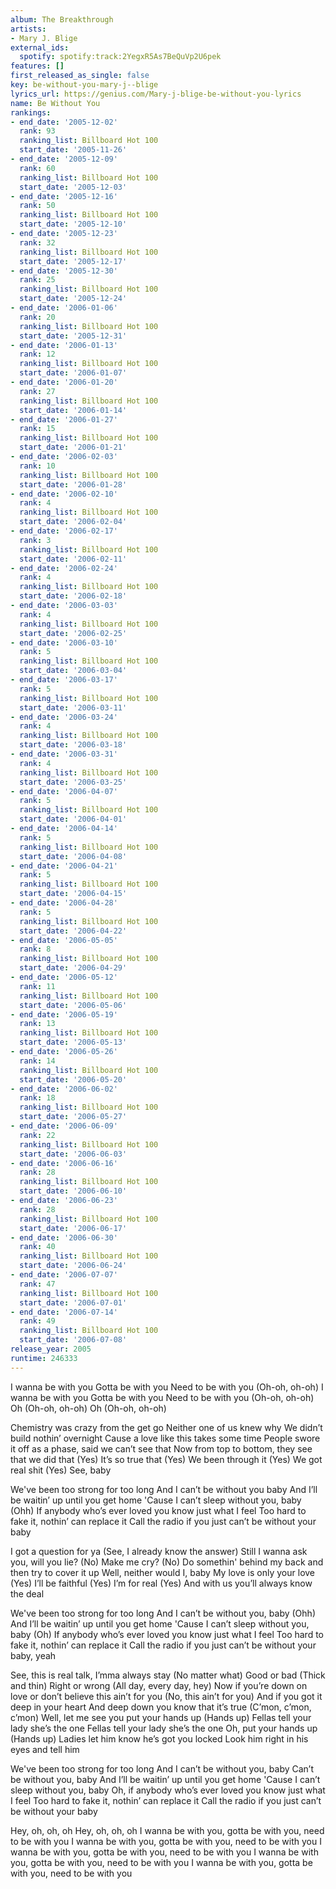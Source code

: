 ```yaml
---
album: The Breakthrough
artists:
- Mary J. Blige
external_ids:
  spotify: spotify:track:2YegxR5As7BeQuVp2U6pek
features: []
first_released_as_single: false
key: be-without-you-mary-j--blige
lyrics_url: https://genius.com/Mary-j-blige-be-without-you-lyrics
name: Be Without You
rankings:
- end_date: '2005-12-02'
  rank: 93
  ranking_list: Billboard Hot 100
  start_date: '2005-11-26'
- end_date: '2005-12-09'
  rank: 60
  ranking_list: Billboard Hot 100
  start_date: '2005-12-03'
- end_date: '2005-12-16'
  rank: 50
  ranking_list: Billboard Hot 100
  start_date: '2005-12-10'
- end_date: '2005-12-23'
  rank: 32
  ranking_list: Billboard Hot 100
  start_date: '2005-12-17'
- end_date: '2005-12-30'
  rank: 25
  ranking_list: Billboard Hot 100
  start_date: '2005-12-24'
- end_date: '2006-01-06'
  rank: 20
  ranking_list: Billboard Hot 100
  start_date: '2005-12-31'
- end_date: '2006-01-13'
  rank: 12
  ranking_list: Billboard Hot 100
  start_date: '2006-01-07'
- end_date: '2006-01-20'
  rank: 27
  ranking_list: Billboard Hot 100
  start_date: '2006-01-14'
- end_date: '2006-01-27'
  rank: 15
  ranking_list: Billboard Hot 100
  start_date: '2006-01-21'
- end_date: '2006-02-03'
  rank: 10
  ranking_list: Billboard Hot 100
  start_date: '2006-01-28'
- end_date: '2006-02-10'
  rank: 4
  ranking_list: Billboard Hot 100
  start_date: '2006-02-04'
- end_date: '2006-02-17'
  rank: 3
  ranking_list: Billboard Hot 100
  start_date: '2006-02-11'
- end_date: '2006-02-24'
  rank: 4
  ranking_list: Billboard Hot 100
  start_date: '2006-02-18'
- end_date: '2006-03-03'
  rank: 4
  ranking_list: Billboard Hot 100
  start_date: '2006-02-25'
- end_date: '2006-03-10'
  rank: 5
  ranking_list: Billboard Hot 100
  start_date: '2006-03-04'
- end_date: '2006-03-17'
  rank: 5
  ranking_list: Billboard Hot 100
  start_date: '2006-03-11'
- end_date: '2006-03-24'
  rank: 4
  ranking_list: Billboard Hot 100
  start_date: '2006-03-18'
- end_date: '2006-03-31'
  rank: 4
  ranking_list: Billboard Hot 100
  start_date: '2006-03-25'
- end_date: '2006-04-07'
  rank: 5
  ranking_list: Billboard Hot 100
  start_date: '2006-04-01'
- end_date: '2006-04-14'
  rank: 5
  ranking_list: Billboard Hot 100
  start_date: '2006-04-08'
- end_date: '2006-04-21'
  rank: 5
  ranking_list: Billboard Hot 100
  start_date: '2006-04-15'
- end_date: '2006-04-28'
  rank: 5
  ranking_list: Billboard Hot 100
  start_date: '2006-04-22'
- end_date: '2006-05-05'
  rank: 8
  ranking_list: Billboard Hot 100
  start_date: '2006-04-29'
- end_date: '2006-05-12'
  rank: 11
  ranking_list: Billboard Hot 100
  start_date: '2006-05-06'
- end_date: '2006-05-19'
  rank: 13
  ranking_list: Billboard Hot 100
  start_date: '2006-05-13'
- end_date: '2006-05-26'
  rank: 14
  ranking_list: Billboard Hot 100
  start_date: '2006-05-20'
- end_date: '2006-06-02'
  rank: 18
  ranking_list: Billboard Hot 100
  start_date: '2006-05-27'
- end_date: '2006-06-09'
  rank: 22
  ranking_list: Billboard Hot 100
  start_date: '2006-06-03'
- end_date: '2006-06-16'
  rank: 28
  ranking_list: Billboard Hot 100
  start_date: '2006-06-10'
- end_date: '2006-06-23'
  rank: 28
  ranking_list: Billboard Hot 100
  start_date: '2006-06-17'
- end_date: '2006-06-30'
  rank: 40
  ranking_list: Billboard Hot 100
  start_date: '2006-06-24'
- end_date: '2006-07-07'
  rank: 47
  ranking_list: Billboard Hot 100
  start_date: '2006-07-01'
- end_date: '2006-07-14'
  rank: 49
  ranking_list: Billboard Hot 100
  start_date: '2006-07-08'
release_year: 2005
runtime: 246333
---
```

I wanna be with you
Gotta be with you
Need to be with you
(Oh-oh, oh-oh)
I wanna be with you
Gotta be with you
Need to be with you
(Oh-oh, oh-oh)
Oh (Oh-oh, oh-oh)
Oh (Oh-oh, oh-oh)


Chemistry was crazy from the get go
Neither one of us knew why
We didn’t build nothin’ overnight
Cause a love like this takes some time
People swore it off as a phase, said we can’t see that
Now from top to bottom, they see that we did that
(Yes) It’s so true that
(Yes) We been through it
(Yes) We got real shit
(Yes) See, baby


We've been too strong for too long
And I can’t be without you baby
And I’ll be waitin’ up until you get home
'Cause I can’t sleep without you, baby (Ohh)
If anybody who’s ever loved you know just what I feel
Too hard to fake it, nothin’ can replace it
Call the radio if you just can’t be without your baby


I got a question for ya (See, I already know the answer)
Still I wanna ask you, will you lie? (No)
Make me cry? (No)
Do somethin' behind my back and then try to cover it up
Well, neither would I, baby
My love is only your love
(Yes) I’ll be faithful
(Yes) I’m for real
(Yes) And with us you’ll always know the deal


We've been too strong for too long
And I can’t be without you, baby (Ohh)
And I’ll be waitin’ up until you get home
'Cause I can’t sleep without you, baby (Oh)
If anybody who’s ever loved you know just what I feel
Too hard to fake it, nothin’ can replace it
Call the radio if you just can’t be without your baby, yeah


See, this is real talk, I’mma always stay (No matter what)
Good or bad (Thick and thin)
Right or wrong (All day, every day, hey)
Now if you’re down on love or don’t believe this ain’t for you
(No, this ain’t for you)
And if you got it deep in your heart
And deep down you know that it’s true (C’mon, c’mon, c’mon)
Well, let me see you put your hands up (Hands up)
Fellas tell your lady she’s the one
Fellas tell your lady she’s the one
Oh, put your hands up (Hands up)
Ladies let him know he’s got you locked
Look him right in his eyes and tell him



We've been too strong for too long
And I can’t be without you, baby
Can’t be without you, baby
And I’ll be waitin’ up until you get home
'Cause I can’t sleep without you, baby
Oh, if anybody who’s ever loved you know just what I feel
Too hard to fake it, nothin’ can replace it
Call the radio if you just can’t be without your baby


Hey, oh, oh, oh
Hey, oh, oh, oh
I wanna be with you, gotta be with you, need to be with you
I wanna be with you, gotta be with you, need to be with you
I wanna be with you, gotta be with you, need to be with you
I wanna be with you, gotta be with you, need to be with you
I wanna be with you, gotta be with you, need to be with you
